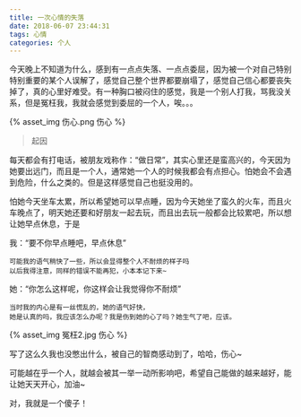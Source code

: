 ```yaml
---
title: 一次心情的失落
date: 2018-06-07 23:44:31
tags: 心情
categories: 个人
---
```


今天晚上不知道为什么，感到有一点点失落、一点点委屈，因为被一个对自己特别特别重要的某个人误解了，感觉自己整个世界都要崩塌了，感觉自己信心都要丧失掉了，真的心里好难受。有一种胸口被闷住的感觉，我是一个别人打我，骂我没关系，但是冤枉我，我就会感觉到委屈的一个人，唉。。。

{% asset_img 伤心.png 伤心 %}

>起因

每天都会有打电话，被朋友戏称作：“做日常”，其实心里还是蛮高兴的，今天因为她要出远门，而且是一个人，通常她一个人的时候我都会有点担心。怕她会不会遇到危险，什么之类的。但是这样感觉自己也挺没用的。

怕她今天坐车太累，所以希望她可以早点睡，因为今天她坐了蛮久的火车，而且火车晚点了，明天她还要和好朋友一起去玩，而且出去玩一般都会比较累吧，所以想让她早点休息，于是

我：“要不你早点睡吧，早点休息”
    
    可能我的语气稍快了一些，所以会显得整个人不耐烦的样子吗
    以后我得注意，同样的错误不能再犯，小本本记下来~

她：“你怎么这样呢，你这样会让我觉得你不耐烦”

    当时我的内心是有一丝慌乱的，她的语气好快，
    她是认真的吗，我应该怎么办呢？我是伤到她的心了吗？她生气了吧，应该。

{% asset_img 冤枉2.jpg 伤心 %}

写了这么久我也没憋出什么，被自己的智商感动到了，哈哈，伤心~

可能越在乎一个人，就越会被其一举一动所影响吧，希望自己能做的越来越好，能让她天天开心，加油~ 

对，我就是一个傻子！

